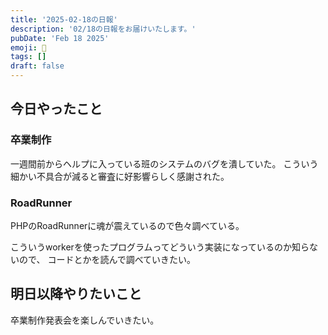 ```yaml
---
title: '2025-02-18の日報'
description: '02/18の日報をお届けいたします。'
pubDate: 'Feb 18 2025'
emoji: 🦊
tags: []
draft: false
---
```


## 今日やったこと

### 卒業制作

一週間前からヘルプに入っている班のシステムのバグを潰していた。
こういう細かい不具合が減ると審査に好影響らしく感謝された。

### RoadRunner

PHPのRoadRunnerに魂が震えているので色々調べている。

こういうworkerを使ったプログラムってどういう実装になっているのか知らないので、
コードとかを読んで調べていきたい。

## 明日以降やりたいこと

卒業制作発表会を楽しんでいきたい。
